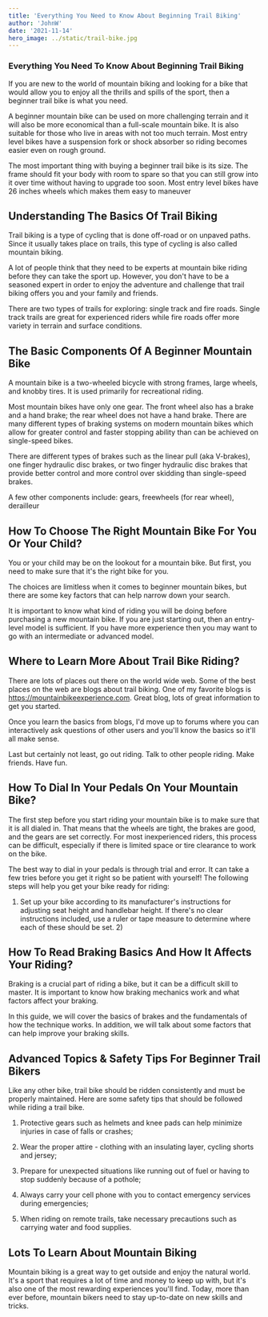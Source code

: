 ```yaml
---
title: 'Everything You Need to Know About Beginning Trail Biking'
author: 'JohnW'
date: '2021-11-14'
hero_image: ../static/trail-bike.jpg
---
```


### Everything You Need To Know About Beginning Trail Biking
If you are new to the world of mountain biking and looking for a bike that would allow you to enjoy all the thrills and spills of the sport, then a beginner trail bike is what you need.

A beginner mountain bike can be used on more challenging terrain and it will also be more economical than a full-scale mountain bike. It is also suitable for those who live in areas with not too much terrain. Most entry level bikes have a suspension fork or shock absorber so riding becomes easier even on rough ground.

The most important thing with buying a beginner trail bike is its size. The frame should fit your body with room to spare so that you can still grow into it over time without having to upgrade too soon. Most entry level bikes have 26 inches wheels which makes them easy to maneuver

## Understanding The Basics Of Trail Biking
Trail biking is a type of cycling that is done off-road or on unpaved paths. Since it usually takes place on trails, this type of cycling is also called mountain biking.

A lot of people think that they need to be experts at mountain bike riding before they can take the sport up. However, you don't have to be a seasoned expert in order to enjoy the adventure and challenge that trail biking offers you and your family and friends.

There are two types of trails for exploring: single track and fire roads. Single track trails are great for experienced riders while fire roads offer more variety in terrain and surface conditions.

## The Basic Components Of A Beginner Mountain Bike
A mountain bike is a two-wheeled bicycle with strong frames, large wheels, and knobby tires. It is used primarily for recreational riding.

Most mountain bikes have only one gear. The front wheel also has a brake and a hand brake; the rear wheel does not have a hand brake. There are many different types of braking systems on modern mountain bikes which allow for greater control and faster stopping ability than can be achieved on single-speed bikes.

There are different types of brakes such as the linear pull (aka V-brakes), one finger hydraulic disc brakes, or two finger hydraulic disc brakes that provide better control and more control over skidding than single-speed brakes.

A few other components include: gears, freewheels (for rear wheel), derailleur

## How To Choose The Right Mountain Bike For You Or Your Child?
You or your child may be on the lookout for a mountain bike. But first, you need to make sure that it's the right bike for you.

The choices are limitless when it comes to beginner mountain bikes, but there are some key factors that can help narrow down your search.

It is important to know what kind of riding you will be doing before purchasing a new mountain bike. If you are just starting out, then an entry-level model is sufficient. If you have more experience then you may want to go with an intermediate or advanced model.

## Where to Learn More About Trail Bike Riding?
There are lots of places out there on the world wide web. Some of the best places on the web are blogs about trail biking. One of my favorite blogs is <a href="https://mountainbikeexperience.com">https://mountainbikeexperience.com</a>.  Great blog, lots of great information to get you started.

Once you learn the basics from blogs, I'd move up to forums where you can interactively ask questions of other users and you'll know the basics so it'll all make sense.

Last but certainly not least, go out riding. Talk to other people riding. Make friends. Have fun.

## How To Dial In Your Pedals On Your Mountain Bike?
The first step before you start riding your mountain bike is to make sure that it is all dialed in. That means that the wheels are tight, the brakes are good, and the gears are set correctly. For most inexperienced riders, this process can be difficult, especially if there is limited space or tire clearance to work on the bike.

The best way to dial in your pedals is through trial and error. It can take a few tries before you get it right so be patient with yourself! The following steps will help you get your bike ready for riding:

1) Set up your bike according to its manufacturer's instructions for adjusting seat height and handlebar height. If there's no clear instructions included, use a ruler or tape measure to determine where each of these should be set. 2)

## How To Read Braking Basics And How It Affects Your Riding?
Braking is a crucial part of riding a bike, but it can be a difficult skill to master. It is important to know how braking mechanics work and what factors affect your braking.

In this guide, we will cover the basics of brakes and the fundamentals of how the technique works. In addition, we will talk about some factors that can help improve your braking skills.

## Advanced Topics & Safety Tips For Beginner Trail Bikers
Like any other bike, trail bike should be ridden consistently and must be properly maintained. Here are some safety tips that should be followed while riding a trail bike.

1. Protective gears such as helmets and knee pads can help minimize injuries in case of falls or crashes;

2. Wear the proper attire - clothing with an insulating layer, cycling shorts and jersey;

3. Prepare for unexpected situations like running out of fuel or having to stop suddenly because of a pothole;

4. Always carry your cell phone with you to contact emergency services during emergencies;

5. When riding on remote trails, take necessary precautions such as carrying water and food supplies.

## Lots To Learn About Mountain Biking
Mountain biking is a great way to get outside and enjoy the natural world. It's a sport that requires a lot of time and money to keep up with, but it's also one of the most rewarding experiences you'll find. Today, more than ever before, mountain bikers need to stay up-to-date on new skills and tricks.
